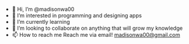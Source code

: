 - 👋 Hi, I’m @madisonwa00
- 👀 I’m interested in programming and designing apps
- 🌱 I’m currently learning 
- 💞️ I’m looking to collaborate on anything that will grow my knowledge
- 📫 How to reach me Reach me via email! madisonwa00@gmail.com

<!---
madisonwa00/madisonwa00 is a ✨ special ✨ repository because its `README.md` (this file) appears on your GitHub profile.
You can click the Preview link to take a look at your changes.
--->
